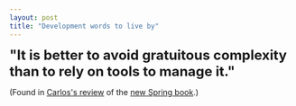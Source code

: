 ```yaml
---
layout: post
title: "Development words to live by"
---
```




<p><font size="+2"><b>"It is better to avoid gratuitous complexity than to rely on tools to manage it."</b></font></p>

<p>(Found in <a href="http://www.manageability.org/blog/stuff/rod-johnson-j2ee-without-ejb">Carlos's review</a> of the <a href="http://www.amazon.com/exec/obidos/ASIN/0764558315/manageability-20?dev-t=mason-wrapper%26camp=2025%26link_code=xm2">new Spring book</a>.)</p>


